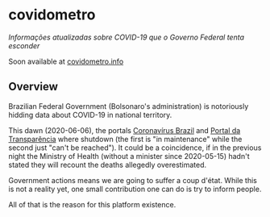 # covidometro

*Informações atualizadas sobre COVID-19 que o Governo Federal tenta esconder*

Soon available at [covidometro.info](covidometro.info)


## Overview

Brazilian Federal Government (Bolsonaro's administration) is notoriously hidding data about COVID-19 in national territory.

This dawn (2020-06-06), the portals [Coronavírus Brazil](covid.saude.gov.br) and [Portal da Transparência](portaltransparencia.gov.br) where shutdown (the first is "in maintenance" while the second just "can't be reached"). It could be a coincidence, if in the previous night the Ministry of Health (without a minister since 2020-05-15) hadn't stated they will recount the deaths allegedly overestimated.

Government actions means we are going to suffer a coup d'état. While this is not a reality yet, one small contribution one can do is try to inform people.

All of that is the reason for this platform existence.
